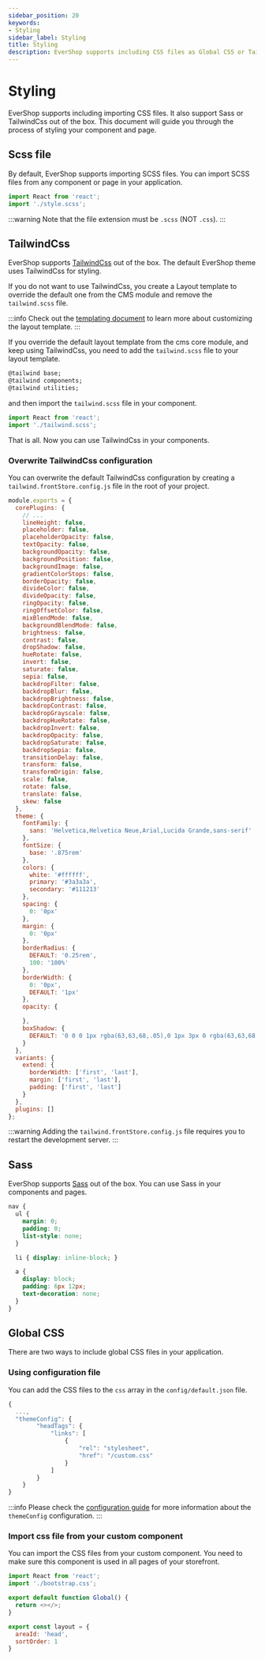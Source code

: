 ```yaml
---
sidebar_position: 20
keywords:
- Styling
sidebar_label: Styling
title: Styling
description: EverShop supports including CSS files as Global CSS or TailwindCss. This document will guide you through the process of styling your component and page.
---
```


# Styling

EverShop supports including importing CSS files. It also support Sass or TailwindCss out of the box. This document will guide you through the process of styling your component and page.

## Scss file

By default, EverShop supports importing SCSS files. You can import SCSS files from any component or page in your application.

```js
import React from 'react';
import './style.scss';
```

:::warning
Note that the file extension must be `.scss` (NOT `.css`).
:::

## TailwindCss

EverShop supports [TailwindCss](https://tailwindcss.com/) out of the box. The default EverShop theme uses TailwindCss for styling. 

If you do not want to use TailwindCss, you create a Layout template to override the default one from the CMS module and remove the `tailwind.scss` file.

:::info
Check out the [templating document](./templating) to learn more about customizing the layout template.
:::

If you override the default layout template from the cms core module, and keep using TailwindCss, you need to add the `tailwind.scss` file to your layout template.

```html title="tailwind.scss"
@tailwind base;
@tailwind components;
@tailwind utilities;
```

and then import the `tailwind.scss` file in your component.

```js title="<yourtheme>/pages/all/Layout.js"
import React from 'react';
import './tailwind.scss';
```

That is all. Now you can use TailwindCss in your components.

### Overwrite TailwindCss configuration

You can overwrite the default TailwindCss configuration by creating a `tailwind.frontStore.config.js` file in the root of your project.

```js title="tailwind.frontStore.config.js"
module.exports = {
  corePlugins: {
    // ...
    lineHeight: false,
    placeholder: false,
    placeholderOpacity: false,
    textOpacity: false,
    backgroundOpacity: false,
    backgroundPosition: false,
    backgroundImage: false,
    gradientColorStops: false,
    borderOpacity: false,
    divideColor: false,
    divideOpacity: false,
    ringOpacity: false,
    ringOffsetColor: false,
    mixBlendMode: false,
    backgroundBlendMode: false,
    brightness: false,
    contrast: false,
    dropShadow: false,
    hueRotate: false,
    invert: false,
    saturate: false,
    sepia: false,
    backdropFilter: false,
    backdropBlur: false,
    backdropBrightness: false,
    backdropContrast: false,
    backdropGrayscale: false,
    backdropHueRotate: false,
    backdropInvert: false,
    backdropOpacity: false,
    backdropSaturate: false,
    backdropSepia: false,
    transitionDelay: false,
    transform: false,
    transformOrigin: false,
    scale: false,
    rotate: false,
    translate: false,
    skew: false
  },
  theme: {
    fontFamily: {
      sans: 'Helvetica,Helvetica Neue,Arial,Lucida Grande,sans-serif'
    },
    fontSize: {
      base: '.875rem'
    },
    colors: {
      white: '#ffffff',
      primary: '#3a3a3a',
      secondary: '#111213'
    },
    spacing: {
      0: '0px'
    },
    margin: {
      0: '0px'
    },
    borderRadius: {
      DEFAULT: '0.25rem',
      100: '100%'
    },
    borderWidth: {
      0: '0px',
      DEFAULT: '1px'
    },
    opacity: {

    },
    boxShadow: {
      DEFAULT: '0 0 0 1px rgba(63,63,68,.05),0 1px 3px 0 rgba(63,63,68,.15)'
    }
  },
  variants: {
    extend: {
      borderWidth: ['first', 'last'],
      margin: ['first', 'last'],
      padding: ['first', 'last']
    }
  },
  plugins: []
};
```

:::warning
Adding the `tailwind.frontStore.config.js` file requires you to restart the development server.
:::

## Sass

EverShop supports [Sass](https://sass-lang.com/) out of the box. You can use Sass in your components and pages.

```css
nav {
  ul {
    margin: 0;
    padding: 0;
    list-style: none;
  }

  li { display: inline-block; }

  a {
    display: block;
    padding: 6px 12px;
    text-decoration: none;
  }
}
```

## Global CSS

There are two ways to include global CSS files in your application. 

### Using configuration file

You can add the CSS files to the `css` array in the `config/default.json` file.

```js title="config/default.json"
{
  ...,
  "themeConfig": {
        "headTags": {
            "links": [
                {
                    "rel": "stylesheet",
                    "href": "/custom.css"
                }
            ]
        }
    }
}
```


:::info
Please check the [configuration guide](../knowledge-base/configuration-guide) for more information about the `themeConfig` configuration.
:::

### Import css file from your custom component

You can import the CSS files from your custom component. You need to make sure this component is used in all pages of your storefront.

```js title="themes/mytheme/pages/all/Global.jsx"
import React from 'react';
import './bootstrap.css';

export default function Global() {
  return <></>;
}

export const layout = {
  areaId: 'head',
  sortOrder: 1
}
```